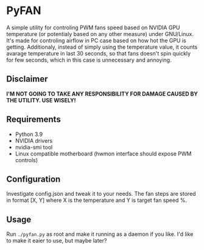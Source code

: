# PyFAN

A simple utility for controling PWM fans speed based on NVIDIA GPU temperature (or potentialy based on any other measure) under GNU/Linux.
It's made for controling airflow in PC case based on how hot the GPU is getting.
Additionaly, instead of simply using the temperature value, it counts avarage temperature in last 30 seconds, so that fans doesn't spin quickly for few seconds, which in this case is unnecessary and annoying.

## Disclaimer
**I'M NOT GOING TO TAKE ANY RESPONSIBILITY FOR DAMAGE CAUSED BY THE UTILITY. USE WISELY!**

## Requirements
  * Python 3.9
  * NVIDIA drivers
  * nvidia-smi tool
  * Linux compatible motherboard (hwmon interface should expose PWM controls)

## Configuration
Investigate config.json and tweak it to your needs. The fan steps are stored in format [X, Y] where X is the temperature and Y is target fan speed %.

## Usage
Run `./pyfan.py` as root and make it running as a daemon if you like.
I'd like to make it eaier to use, but maybe later?
